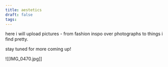 ```yaml
---
title: aestetics
draft: false
tags:
---
```

here i will upload pictures - from fashion inspo over photographs to things i find pretty. 

stay tuned for more coming up!

![[IMG_0470.jpg]]

